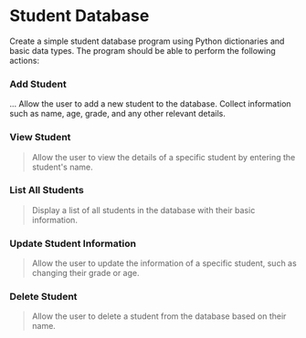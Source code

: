 # Student Database

Create a simple student database program using Python dictionaries and basic data types. The program should be able to perform the following actions:

### Add Student
... Allow the user to add a new student to the database. Collect information such as name, age, grade, and any other relevant details.

### View Student
> Allow the user to view the details of a specific student by entering the student's name.

### List All Students
> Display a list of all students in the database with their basic information.

### Update Student Information
> Allow the user to update the information of a specific student, such as changing their grade or age.

### Delete Student
> Allow the user to delete a student from the database based on their name.

